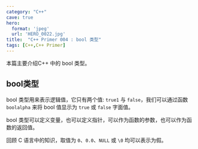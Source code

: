 ```yaml
---
category: "C++"
cave: true
hero:
  format: 'jpeg'
  url: 'HERO_0022.jpg'
title:  "C++ Primer 004 : bool 类型"
tags: [C++,C++ Primer]
---
```

本篇主要介绍C++ 中的 bool 类型。

## bool类型

bool 类型用来表示逻辑值，它只有两个值: `true1` 与 `false`，我们可以通过函数 `boolalpha` 来将 bool 值显示为 `true` 或 `false` 字面值。

bool 类型可以定义变量，也可以定义指针，可以作为函数的参数，也可以作为函数的返回值。

回顾 C 语言中的知识，取值为 `0`、`0.0`、`NULL` 或 `\0` 均可以表示为假。






